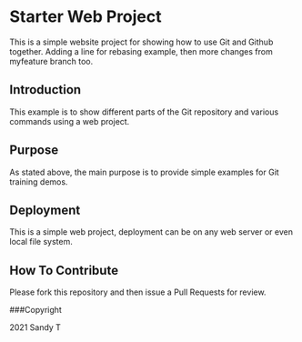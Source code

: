 # Starter Web Project

This is a simple website project for
showing how to use Git and Github together.
Adding a line for rebasing example, then 
more changes from myfeature branch too.

## Introduction

This example is to show different parts
of the Git repository and various commands
using a web project.

## Purpose

As stated above, the main purpose is to
provide simple examples for Git training
demos.

## Deployment

This is a simple web project, deployment
can be on any web server or even local 
file system.

## How To Contribute

Please fork this repository and then issue a Pull Requests
for review.

###Copyright

2021 Sandy T